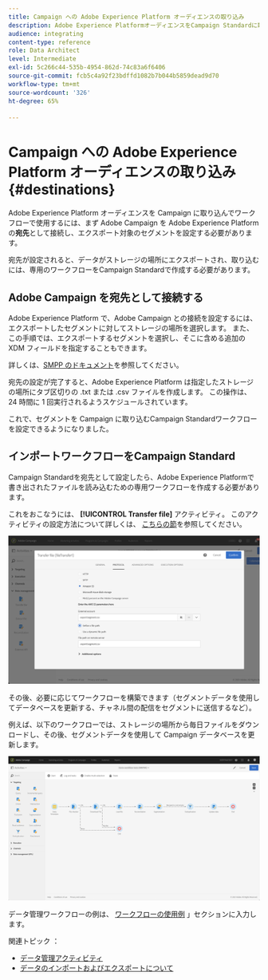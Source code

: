 ```yaml
---
title: Campaign への Adobe Experience Platform オーディエンスの取り込み
description: Adobe Experience PlatformオーディエンスをCampaign Standardに取り込む方法を説明します。
audience: integrating
content-type: reference
role: Data Architect
level: Intermediate
exl-id: 5c266c44-535b-4954-862d-74c83a6f6406
source-git-commit: fcb5c4a92f23bdffd1082b7b044b5859dead9d70
workflow-type: tm+mt
source-wordcount: '326'
ht-degree: 65%

---
```


# Campaign への Adobe Experience Platform オーディエンスの取り込み {#destinations}

Adobe Experience Platform オーディエンスを Campaign に取り込んでワークフローで使用するには、まず Adobe Campaign を Adobe Experience Platform の&#x200B;**宛先**&#x200B;として接続し、エクスポート対象のセグメントを設定する必要があります。

宛先が設定されると、データがストレージの場所にエクスポートされ、取り込むには、専用のワークフローをCampaign Standardで作成する必要があります。

## Adobe Campaign を宛先として接続する

Adobe Experience Platform で、Adobe Campaign との接続を設定するには、エクスポートしたセグメントに対してストレージの場所を選択します。 また、この手順では、エクスポートするセグメントを選択し、そこに含める追加の XDM フィールドを指定することもできます。

詳しくは、[SMPP のドキュメント](https://experienceleague.adobe.com/docs/experience-platform/destinations/catalog/email-marketing/adobe-campaign.html?lang=ja)を参照してください。

宛先の設定が完了すると、Adobe Experience Platform は指定したストレージの場所にタブ区切りの .txt または .csv ファイルを作成します。 この操作は、24 時間に 1 回実行されるようスケジュールされています。

これで、セグメントを Campaign に取り込むCampaign Standardワークフローを設定できるようになりました。

## インポートワークフローをCampaign Standard

Campaign Standardを宛先として設定したら、Adobe Experience Platformで書き出されたファイルを読み込むための専用ワークフローを作成する必要があります。

これをおこなうには、 **[!UICONTROL Transfer file]** アクティビティ。 このアクティビティの設定方法について詳しくは、 [こちらの節](../../automating/using/transfer-file.md)を参照してください。

![](assets/rtcdp-transfer-file.png)

その後、必要に応じてワークフローを構築できます（セグメントデータを使用してデータベースを更新する、チャネル間の配信をセグメントに送信するなど）。

例えば、以下のワークフローでは、ストレージの場所から毎日ファイルをダウンロードし、その後、セグメントデータを使用して Campaign データベースを更新します。

![](assets/rtcdp-workflow.png)

データ管理ワークフローの例は、 [ワークフローの使用例](../../automating/using/about-workflow-use-cases.md#management) 」セクションに入力します。

関連トピック ： 

* [データ管理アクティビティ](../../automating/using/about-data-management-activities.md)
* [データのインポートおよびエクスポートについて](../../automating/using/about-data-import-and-export.md)
